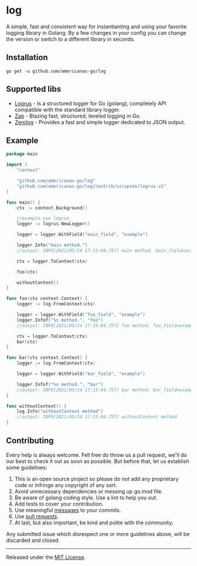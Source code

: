 
log
=======

A simple, fast and consistent way for instantianting and using your favorite logging library in Golang. By a few changes in your config you can change the version or switch to a different library in seconds.

Installation
------------

	go get -u github.com/americanas-go/log


Supported libs
--------
* [Logrus](contrib/sirupsen/logrus.v1/README.md) - Is a structured logger for Go (golang), completely API compatible with the standard library logger.
* [Zap](contrib/go.uber.org/zap.v1/README.md) - Blazing fast, structured, leveled logging in Go.
* [Zerolog](contrib/rs/zerolog.v1/README.md) - Provides a fast and simple logger dedicated to JSON output.

Example
--------

```go
package main

import (
	"context"

	"github.com/americanas-go/log"
	"github.com/americanas-go/log/contrib/sirupsen/logrus.v1"
)

func main() {
	ctx := context.Background()

	//example use logrus
	logger := logrus.NewLogger()

	logger = logger.WithField("main_field", "example")

	logger.Info("main method.")
	//output: INFO[2021/05/14 17:15:04.757] main method. main_field=example

	ctx = logger.ToContext(ctx)

	foo(ctx)

	withoutContext()
}

func foo(ctx context.Context) {
	logger := log.FromContext(ctx)

	logger = logger.WithField("foo_field", "example")
	logger.Infof("%s method.", "foo")
	//output: INFO[2021/05/14 17:15:04.757] foo method. foo_field=example main_field=example

	ctx = logger.ToContext(ctx)
	bar(ctx)
}

func bar(ctx context.Context) {
	logger := log.FromContext(ctx)

	logger = logger.WithField("bar_field", "example")

	logger.Infof("%s method.", "bar")
	//output: INFO[2021/05/14 17:15:04.757] bar method. bar_field=example foo_field=example main_field=example
}

func withoutContext() {
	log.Info("withoutContext method")
	//output: INFO[2021/05/14 17:15:04.757] withoutContext method
}
```

Contributing
--------
Every help is always welcome. Fell free do throw us a pull request, we'll do our best to check it out as soon as possible. But before that, let us establish some guidelines:

1. This is an open source project so please do not add any proprietary code or infringe any copyright of any sort.
2. Avoid unnecessary dependencies or messing up go.mod file.
3. Be aware of golang coding style. Use a lint to help you out.
4.  Add tests to cover your contribution.
5. Use meaningful [messages](https://medium.com/@menuka/writing-meaningful-git-commit-messages-a62756b65c81) to your commits.
6. Use [pull requests](https://help.github.com/en/github/collaborating-with-issues-and-pull-requests/about-pull-requests).
7. At last, but also important, be kind and polite with the community.

Any submitted issue which disrespect one or more guidelines above, will be discarded and closed.


<hr>

Released under the [MIT License](LICENSE).